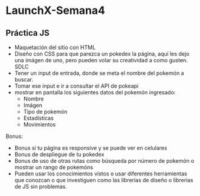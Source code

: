 # LaunchX-Semana4
## Práctica JS

* Maquetación del sitio con HTML
* Diseño con CSS para que parezca un pokedex la página, aquí les dejo una imágen de uno, pero pueden volar su creatividad a como gusten. SDLC
* Tener un input de entrada, donde se meta el nombre del pokemón a buscar.
* Tomar ese input e ir a consultar el API de pokeapi
* mostrar en pantalla los siguientes datos del pokemón ingresado:
  * Nombre
  * Imágen
  * Tipo de pokemón
  * Estadísticas
  * Movimientos

Bonus:
* Bonus si tu página es responsive y se puede ver en celulares
* Bonus de despliegue de tu pokedex
* Bonus de uso de otras rutas como búsqueda por número de pokemón o mostrar un rango de pokemóns
* Pueden usar los conocimientos vistos o usar diferentes herramientas que conozcan o que investiguen como las librerías de diseño o librerías de JS sin problemas.
